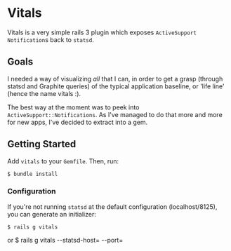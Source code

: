 # Vitals

Vitals is a very simple rails 3 plugin which exposes `ActiveSupport` `Notification`s
back to `statsd`.

## Goals

I needed a way of visualizing _all_ that I can, in order to get a grasp (through statsd and Graphite queries) of the 
typical application baseline, or 'life line' (hence the name vitals :).

The best way at the moment was to peek into `ActiveSupport::Notifications`. As I've managed to do that more and more
for new apps, I've decided to extract into a gem.

## Getting Started

Add `vitals` to your `Gemfile`. Then, run:

    $ bundle install

### Configuration

If you're not running `statsd` at the default configuration (localhost/8125), you can generate
an initializer:

    $ rails g vitals
or
    $ rails g vitals --statsd-host=<YOURHOST> --port=<PORT>






